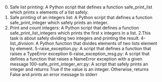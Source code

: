 0. Safe list printing: A Python script that defines a function safe_print_list which prints x elements of a list safely.
1. Safe printing of an integers list: A Python script that defines a function safe_print_integer which safely prints an integer.
2. Print and count integers: A Python script that defines a function safe_print_list_integers which prints the first x integers in a list.
2.This task is about safely dividing two integers and printing the result.
4-list_division: A Python function that divides elements of two lists element by element.
5-raise_exception.py: A script that defines a function that raises a TypeError exception
6-raise_exception_msg.py: A script that defines a function that raises a NameError exception with a given message
100-safe_print_integer_err.py: A script that safely prints an integer and returns True if the value is an integer. Otherwise, returns False and prints an error message to stderr
